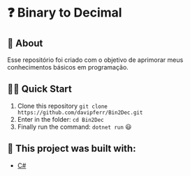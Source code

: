 # ❓ Binary to Decimal

## :open_book: About 
<p align="left">
Esse repositório foi criado com o objetivo de aprimorar meus conhecimentos básicos em programação. 
</p>

## 🏄‍♂️ Quick Start
 1. Clone this repository `git clone https://github.com/davipferr/Bin2Dec.git`
 2. Enter in the folder: `cd Bin2Dec`
 3. Finally run the command: `dotnet run` 😃

## :bricks: This project was built with: 
- [C#](https://learn.microsoft.com/pt-br/dotnet/csharp/)
